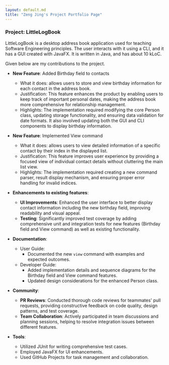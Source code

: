 ```yaml
---
layout: default.md
title: "Zeng Jing's Project Portfolio Page"
---
```


### Project: LittleLogBook

LittleLogBook is a desktop address book application used for teaching Software Engineering principles. The user interacts with it using a CLI, and it has a GUI created with JavaFX. It is written in Java, and has about 10 kLoC.

Given below are my contributions to the project.

* **New Feature**: Added Birthday field to contacts
    * What it does: allows users to store and view birthday information for each contact in the address book.
    * Justification: This feature enhances the product by enabling users to keep track of important personal dates, making the address book more comprehensive for relationship management.
    * Highlights: The implementation required modifying the core Person class, updating storage functionality, and ensuring data validation for date formats. It also involved updating both the GUI and CLI components to display birthday information.

* **New Feature**: Implemented View command
    * What it does: allows users to view detailed information of a specific contact by their index in the displayed list.
    * Justification: This feature improves user experience by providing a focused view of individual contact details without cluttering the main list view.
    * Highlights: The implementation required creating a new command parser, result display mechanism, and ensuring proper error handling for invalid indices.

* **Enhancements to existing features**:
    * **UI Improvements**: Enhanced the user interface to better display contact information including the new birthday field, improving readability and visual appeal.
    * **Testing**: Significantly improved test coverage by adding comprehensive unit and integration tests for new features (Birthday field and View command) as well as existing functionality.

* **Documentation**:
    * User Guide:
        * Documented the new `view` command with examples and expected outcomes.
    * Developer Guide:
        * Added implementation details and sequence diagrams for the Birthday field and View command features.
        * Updated design considerations for the enhanced Person class.

* **Community**:
    * **PR Reviews**: Conducted thorough code reviews for teammates' pull requests, providing constructive feedback on code quality, design patterns, and test coverage.
    * **Team Collaboration**: Actively participated in team discussions and planning sessions, helping to resolve integration issues between different features.

* **Tools**:
    * Utilized JUnit for writing comprehensive test cases.
    * Employed JavaFX for UI enhancements.
    * Used GitHub Projects for task management and collaboration.